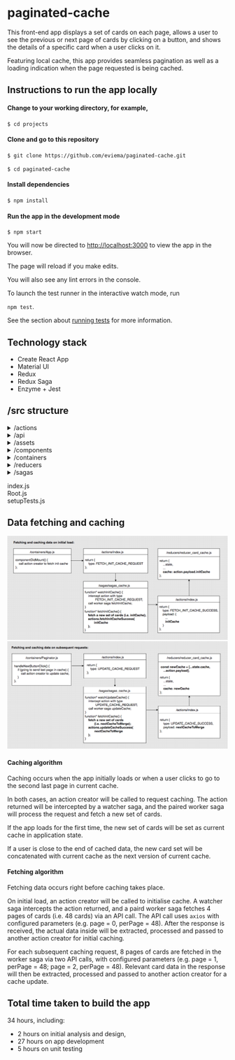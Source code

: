 
# paginated-cache   

This front-end app displays a set of cards on each page, allows a user to see the previous or next page of cards by clicking on a button, and shows the details of a specific card when a user clicks on it. 

Featuring local cache, this app provides seamless pagination as well as a loading indication when the page requested is being cached. 

## Instructions to run the app locally

#### Change to your working directory, for example,

`$ cd projects`

#### Clone and go to this repository

`$ git clone https://github.com/eviema/paginated-cache.git`

`$ cd paginated-cache`

#### Install dependencies

`$ npm install`

#### Run the app in the development mode
`$ npm start`

You will now be directed to [http://localhost:3000](http://localhost:3000) to view the app in the browser.

The page will reload if you make edits.

You will also see any lint errors in the console.

To launch the test runner in the interactive watch mode, run 

`npm test`.

See the section about [running tests](https://facebook.github.io/create-react-app/docs/running-tests) for more information.

## Technology stack
- Create React App
- Material UI
- Redux
- Redux Saga
- Enzyme + Jest

## /src structure

<details>
    <summary>/actions</summary>
    <ul>
        <li>
            <details>
                <summary>/__tests__</summary>
                <ul>
                    <li>actions.test.js</li>
                </ul>
            </details>
        </li>
        <li>index.js</li>
    </ul>    
</details>

<details>
    <summary>/api</summary>
    <ul>
        <li>cache.js</li>
    </ul>
</details>

<details>
    <summary>/assets</summary>
    <ul>
        <li>loading_spinner.gif</li>
    </ul>
</details>

<details>
    <summary>/components</summary>
    <ul>
        <li>
            <details>
                <summary>/__tests__</summary>
                <ul>
                    <li>SingleCard.test.js</li>
                    <li>Loading.test.js</li>
                </ul>
            </details>
        </li>
        <li>SingleCard.js</li>
        <li>Loading.js</li>
    </ul>    
</details>

<details>
    <summary>/containers</summary>
    <ul>
        <li>
            <details>
                <summary>/__tests__</summary>
                <ul>
                    <li>App.test.js</li>
                    <li>CardDrawer.test.js</li>
                    <li>CardSet.test.js</li>
                    <li>Paginator.test.js</li>
                </ul>
            </details>
        </li>
        <li>App.js</li>
        <li>CardDrawer.js</li>
        <li>CardSet.js</li>
        <li>Paginator.js</li>
    </ul>    
</details>

<details>
    <summary>/reducers</summary>
    <ul>
        <li>
            <details>
                <summary>/__tests__</summary>
                <ul>
                    <li>active_card_set.test.js</li>
                    <li>active_card.test.js</li>
                    <li>card_cache.test.js</li>
                    <li>loading.test.js</li>
                    <li>page_numbers.test.js</li>
                </ul>
            </details>
        </li>
        <li>index.js</li>
        <li>reducer_active_card_set.js</li>
        <li>reducer_active_card.js</li>
        <li>reducer_card_cache.js</li>
        <li>reducer_loading.js</li>
        <li>reducer_page_numbers.js</li>
    </ul>    
</details>

<details>
    <summary>/sagas</summary>
    <ul>
        <li>index.js</li>
        <li>sagas_cache.js</li>
    </ul>
</details>   

index.js   
Root.js   
setupTests.js   

## Data fetching and caching

![Diagram of fetching and caching on initial load](./init_fetch_cache.png)
![Diagram of fetching and caching on subsequent requests](./update_fetch_cache.png)

#### Caching algorithm

Caching occurs when the app initially loads or when a user clicks to go to the second last page in current cache.

In both cases, an action creator will be called to request caching. The action returned will be intercepted by a watcher saga, and the paired worker saga will process the request and fetch a new set of cards. 

If the app loads for the first time, the new set of cards will be set as current cache in application state. 

If a user is close to the end of cached data, the new card set will be concatenated with current cache as the next version of current cache. 

#### Fetching algorithm

Fetching data occurs right before caching takes place.

On initial load, an action creator will be called to initialise cache. A watcher saga intercepts the action returned, and a paird worker saga fetches 4 pages of cards (i.e. 48 cards) via an API call. The API call uses `axios` with configured parameters (e.g. page = 0, perPage = 48). After the response is received, the actual data inside will be extracted, processed and passed to another action creator for initial caching. 

For each subsequent caching request, 8 pages of cards are fetched in the worker saga via two API calls, with configured parameters (e.g. page = 1, perPage = 48; page = 2, perPage = 48). Relevant card data in the response will then be extracted, processed and passed to another action creator for a cache update. 

## Total time taken to build the app

34 hours, including:
- 2 hours on initial analysis and design,
- 27 hours on app development
- 5 hours on unit testing

